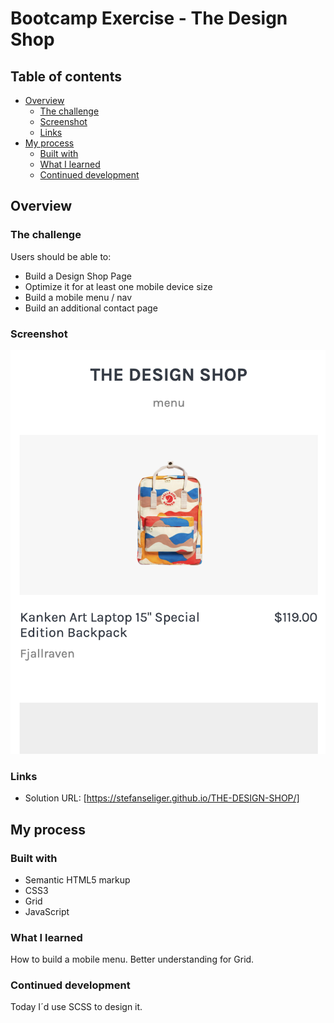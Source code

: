 # Bootcamp Exercise - The Design Shop


## Table of contents

- [Overview](#overview)
  - [The challenge](#the-challenge)
  - [Screenshot](#screenshot)
  - [Links](#links)
- [My process](#my-process)
  - [Built with](#built-with)
  - [What I learned](#what-i-learned)
  - [Continued development](#continued-development)

## Overview

### The challenge

Users should be able to:

- Build a Design Shop Page
- Optimize it for at least one mobile device size
- Build a mobile menu / nav
- Build an additional contact page

### Screenshot

![](./Screenshot.png)

### Links

- Solution URL: [https://stefanseliger.github.io/THE-DESIGN-SHOP/]

## My process

### Built with

- Semantic HTML5 markup
- CSS3
- Grid
- JavaScript

### What I learned

How to build a mobile menu. Better understanding for Grid. 


### Continued development

Today I´d use SCSS to design it. 

